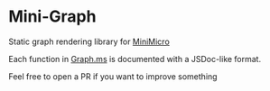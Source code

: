 # Mini-Graph
Static graph rendering library for [MiniMicro](https://miniscript.org/MiniMicro/index.html)

Each function in [Graph.ms](Graph.ms) is documented with a JSDoc-like format.

Feel free to open a PR if you want to improve something
